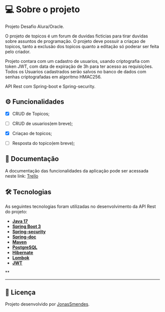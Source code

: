 

# 💻 Sobre o projeto

Projeto Desafio Alura/Oracle.

O projeto de topicos é um forum de duvidas ficticias para tirar duvidas sobre assuntos de programação. 
O projeto deve possuir a criaçao de topicos, tanto a exclusão dos topicos quanto a editação só poderar ser feita pelo criador.

Projeto contara com um cadastro de usuarios, usando criptografia com token JWT, com data de expiração de 3h para ter acesso as requisições.
Todos os Usuarios cadastrados serão salvos no banco de dados com senhas criptografadas em algoritmo HMAC256.

API Rest com Spring-boot e Spring-security.


## ⚙️ Funcionalidades

- [x]  CRUD de Topicos;
- [ ]  CRUD de usuarios(em breve);
- [x]  Criaçao de topicos;
- [ ]  Resposta do topico(em breve);


## 📄 Documentação

A documentação das funcionalidades da aplicação pode ser acessada neste link: <a href="https://trello.com/b/tp41rdTo/forumduvidas">Trello</a>


## 🛠 Tecnologias

As seguintes tecnologias foram utilizadas no desenvolvimento da API Rest do projeto:

- **[Java 17](https://www.oracle.com/java)**
- **[Spring Boot 3](https://spring.io/projects/spring-boot)**
- **[Spring-security](https://spring.io/blog/2022/02/21/spring-security-without-the-websecurityconfigureradapter)**
- **[Spring-doc](https://springdoc.org/)**
- **[Maven](https://maven.apache.org)**
- **[PostgreSQL](https://www.postgresql.org/docs/14/datatype-numeric.html)**
- **[Hibernate](https://hibernate.org)**
- **[Lombok](https://projectlombok.org)**
- **[JWT](https://jwt.io/)**

**

---


## 📝 Licença

Projeto desenvolvido por [JonasSmendes](https://repositorio-jonas-mendes.vercel.app/).
